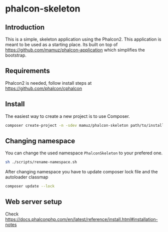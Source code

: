 # phalcon-skeleton

## Introduction

This is a simple, skeleton application using the Phalcon2. 
This application is meant to be used as a starting place.
Its built on top of https://github.com/mamuz/phalcon-application which simplifies the bootstrap.

## Requirements

Phalcon2 is needed, follow install steps at https://github.com/phalcon/cphalcon

## Install

The easiest way to create a new project is to use Composer.

```sh
composer create-project -n -sdev mamuz/phalcon-skeleton path/to/install
```

## Changing namespace

You can change the used namespace `PhalconSkeleton` to your prefered one.

```sh
sh ./scripts/rename-namespace.sh
```

After changing namespace you have to update composer lock file and the autoloader classmap

```sh
composer update --lock
```

## Web server setup

Check https://docs.phalconphp.com/en/latest/reference/install.html#installation-notes
